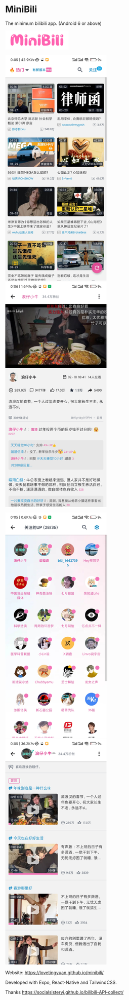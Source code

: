 # MiniBili

The minimum bilibili app.
(Android 6 or above)

<img src="./docs/minibili.png" alt="minibili" width="200" >

<img src="./docs/video-list.jpg" alt="video list" width="320" > <img src="./docs/player.jpg" alt="player" width="320" >

<img src="./docs/up-list.jpg" alt="up list" width="320" > <img src="./docs/up-detail.jpg" alt="up detail" width="320" >

Website: https://lovetingyuan.github.io/minibili/

Developed with Expo, React-Native and TailwindCSS.

Thanks https://socialsisteryi.github.io/bilibili-API-collect/
